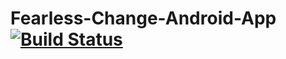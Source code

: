 # Fearless-Change-Android-App [![Build Status](https://travis-ci.com/cide-colab/Fearless-Change-Android-App.svg?branch=master)](https://travis-ci.com/cide-colab/Fearless-Change-Android-App)
